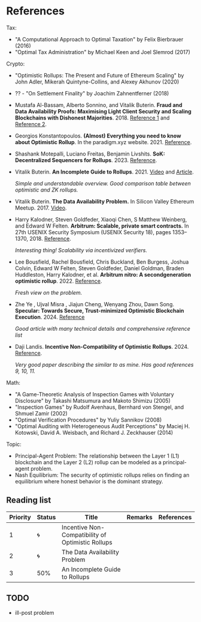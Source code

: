 # References

Tax:
- "A Computational Approach to Optimal Taxation" by Felix Bierbrauer (2016)
- "Optimal Tax Administration" by Michael Keen and Joel Slemrod (2017)

Crypto:
- "Optimistic Rollups: The Present and Future of Ethereum Scaling" by John Adler, Mikerah Quintyne-Collins, and Alexey Akhunov (2020)


- ?? - "On Settlement Finality" by Joachim Zahnentferner (2018)


- Mustafa Al-Bassam, Alberto Sonnino, and Vitalik Buterin. **Fraud and Data Availability Proofs: Maximising Light Client Security and Scaling Blockchains with Dishonest Majorities**. 2018. [Reference 1](https://discovery.ucl.ac.uk/id/eprint/10117245/1/thesis.pdf) and [Reference 2](https://arxiv.org/pdf/1809.09044).


- Georgios Konstantopoulos. **(Almost) Everything you need to know about Optimistic Rollup**. In the paradigm.xyz website. 2021. [Reference](https://www.paradigm.xyz/2021/01/almost-everything-you-need-to-know-about-optimistic-rollup).


- Shashank Motepalli, Luciano Freitas, Benjamin Livshits. **SoK: Decentralized Sequencers for Rollups**. 2023. [Reference](https://arxiv.org/pdf/2310.03616).


- Vitalik Buterin. **An Incomplete Guide to Rollups**. 2021. [Video](https://www.youtube.com/watch?v=wcCHlqgGSH4) and [Article](https://vitalik.eth.limo/general/2021/01/05/rollup.html).

  *Simple and understandable overview. Good comparison table between optimistic and ZK rollups.*


- Vitalik Buterin. **The Data Availability Problem.** In Silicon Valley Ethereum Meetup. 2017. [Video](https://www.youtube.com/watch?v=OJT_fR7wexw).


- Harry Kalodner, Steven Goldfeder, Xiaoqi Chen, S Matthew Weinberg, and Edward W Felten. **Arbitrum: Scalable, private smart contracts.** In 27th USENIX Security Symposium (USENIX Security 18), pages 1353–1370, 2018. [Reference](https://www.usenix.org/system/files/conference/usenixsecurity18/sec18-kalodner.pdf).

  *Interesting thing! Scalability via incentivized verifiers.*


- Lee Bousfield, Rachel Bousfield, Chris Buckland, Ben Burgess, Joshua Colvin, Edward W Felten, Steven Goldfeder, Daniel Goldman, Braden Huddleston, Harry Kalodner, et al. **Arbitrum nitro: A secondgeneration optimistic rollup**. 2022. [Reference](https://github.com/OffchainLabs/nitro/blob/master/docs/Nitro-whitepaper.pdf).

  *Fresh view on the problem.*


- Zhe Ye , Ujval Misra , Jiajun Cheng, Wenyang Zhou, Dawn Song. **Specular: Towards Secure, Trust-minimized Optimistic Blockchain Execution**. 2024. [Reference](https://arxiv.org/pdf/2212.05219)

  *Good article with many technical details and comprehensive reference list*


- Daji Landis. **Incentive Non-Compatibility of Optimistic Rollups**. 2024. [Reference](https://arxiv.org/pdf/2312.01549).

  *Very good paper describing the similar to as mine. Has good references 9, 10, 11.*


Math:
- "A Game-Theoretic Analysis of Inspection Games with Voluntary Disclosure" by Takashi Matsumura and Makoto Shimizu (2005)
- "Inspection Games" by Rudolf Avenhaus, Bernhard von Stengel, and Shmuel Zamir (2002)
- "Optimal Verification Procedures" by Yuliy Sannikov (2008)
- "Optimal Auditing with Heterogeneous Audit Perceptions" by Maciej H. Kotowski, David A. Weisbach, and Richard J. Zeckhauser (2014)

Topic:
- Principal-Agent Problem: The relationship between the Layer 1 (L1) blockchain and the Layer 2 (L2) rollup can be modeled as a principal-agent problem.
- Nash Equilibrium: The security of optimistic rollups relies on finding an equilibrium where honest behavior is the dominant strategy.

## Reading list

| Priority | Status | Title                                             | Remarks | References |
| -------- | ------ | ------------------------------------------------- | ------- | ---------- |
| 1        | 🌀     | Incentive Non-Compatibility of Optimistic Rollups |         |            |
| 2        | 🌀     | The Data Availability Problem                     |         |            |
| 3        | 50%    | An Incomplete Guide to Rollups                    |         |            |

## TODO

 - ill-post problem